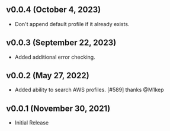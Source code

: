 ## v0.0.4  (October 4, 2023)
* Don't append default profile if it already exists.

## v0.0.3  (September 22, 2023)
* Added additional error checking.

## v0.0.2  (May 27, 2022)
* Added ability to search AWS profiles. [#589] thanks @M1kep

## v0.0.1 (November 30, 2021)
* Initial Release
